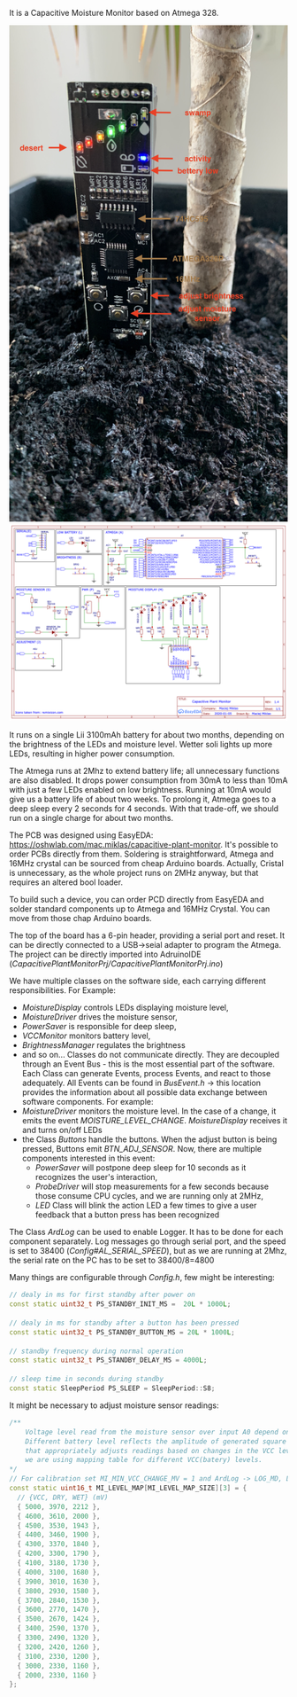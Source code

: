 It is a Capacitive Moisture Monitor based on Atmega 328. 


<img src="/img/cover.jpg" width="600px"/>
<img src="/img/schematic.png" width="600px"/>

It runs on a single Lii 3100mAh battery for about two months, depending on the brightness of the LEDs and moisture level. Wetter soli lights up more LEDs, resulting in higher power consumption. 

The Atmega runs at 2Mhz to extend battery life; all unnecessary functions are also disabled. It drops power consumption from 30mA to less than 10mA with just a few LEDs enabled on low brightness. Running at 10mA would give us a battery life of about two weeks. To prolong it, Atmega goes to a deep sleep every 2 seconds for 4 seconds. With that trade-off, we should run on a single charge for about two months.

The PCB was designed using EasyEDA: https://oshwlab.com/mac.miklas/capacitive-plant-monitor. It's possible to order PCBs directly from them. Soldering is straightforward, Atmega and 16MHz crystal can be sourced from cheap Arduino boards. Actually, Cristal is unnecessary, as the whole project runs on 2MHz anyway, but that requires an altered bool loader.

To build such a device, you can order PCD directly from EasyEDA and solder standard components up to Atmega and 16MHz Crystal. You can move from those chap Arduino boards. 

The top of the board has a 6-pin header, providing a serial port and reset. It can be directly connected to a USB->seial adapter to program the Atmega. The project can be directly imported into AdruinoIDE (*CapacitivePlantMonitorPrj/CapacitivePlantMonitorPrj.ino*)

We have multiple classes on the software side, each carrying different responsibilities. For Example: 
- *MoistureDisplay* controls LEDs displaying moisture level,
- *MoistureDriver* drives the moisture sensor,
- *PowerSaver* is responsible for deep sleep,
- *VCCMonitor* monitors battery level,
- *BrightnessManager* regulates the brightness 
- and so on...
Classes do not communicate directly. They are decoupled through an Event Bus - this is the most essential part of the software. Each Class can generate Events, process Events, and react to those adequately. All Events can be found in *BusEvent.h* -> this location provides the information about all possible data exchange between software components. For example:
- *MoistureDriver* monitors the moisture level. In the case of a change, it emits the event *MOISTURE_LEVEL_CHANGE*. *MoistureDisplay* receives it and turns on/off LEDs
- the Class *Buttons* handle the buttons. When the adjust button is being pressed, Buttons emit *BTN_ADJ_SENSOR*. Now, there are multiple components interested in this event:
	- *PowerSaver* will postpone deep sleep for 10 seconds as it recognizes the user's interaction, 
	- *ProbeDriver* will stop measurements for a few seconds because those consume CPU cycles, and we are running only at 2MHz,
	- *LED* Class will blink the action LED a few times to give a user feedback that a button press has been recognized

The Class *ArdLog* can be used to enable Logger. It has to be done for each component separately. Log messages go through serial port, and the speed is set to 38400 (*Config#AL_SERIAL_SPEED*), but as we are running at 2Mhz, the serial rate on the PC has to be set to 38400/8=4800

Many things are configurable through *Config.h*, few might be interesting:

``` cpp
// dealy in ms for first standby after power on
const static uint32_t PS_STANDBY_INIT_MS =  20L * 1000L;

// dealy in ms for standby after a button has been pressed
const static uint32_t PS_STANDBY_BUTTON_MS = 20L * 1000L;

// standby frequency during normal operation
const static uint32_t PS_STANDBY_DELAY_MS = 4000L;

// sleep time in seconds during standby
const static SleepPeriod PS_SLEEP = SleepPeriod::S8;
```

It might be necessary to adjust moisture sensor readings:
``` cpp
/**
    Voltage level read from the moisture sensor over input A0 depend on the VCC level, which changes with a battery charge.
    Different battery level reflects the amplitude of generated square wave for a sensor. It is hard to write a function
    that appropriately adjusts readings based on changes in the VCC level because it is not linear. For this reason,
    we are using mapping table for different VCC(batery) levels.
*/
// For calibration set MI_MIN_VCC_CHANGE_MV = 1 and ArdLog -> LOG_MD, LOG to true
const static uint16_t MI_LEVEL_MAP[MI_LEVEL_MAP_SIZE][3] = {
  // {VCC, DRY, WET} (mV)
  { 5000, 3970, 2212 },
  { 4600, 3610, 2000 },
  { 4500, 3530, 1943 },
  { 4400, 3460, 1900 },
  { 4300, 3370, 1840 },
  { 4200, 3300, 1790 },
  { 4100, 3180, 1730 },
  { 4000, 3100, 1680 },
  { 3900, 3010, 1630 },
  { 3800, 2930, 1580 },
  { 3700, 2840, 1530 },
  { 3600, 2770, 1470 },
  { 3500, 2670, 1424 },
  { 3400, 2590, 1370 },
  { 3300, 2490, 1320 },
  { 3200, 2420, 1260 },
  { 3100, 2330, 1200 },
  { 3000, 2330, 1160 },
  { 2000, 2330, 1160 }
};
```

 